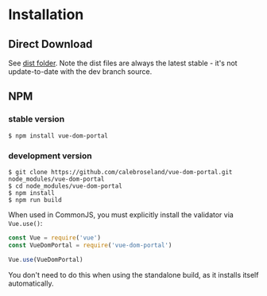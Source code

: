 # Installation

## Direct Download

See [dist folder](https://github.com/calebroseland/vue-dom-portal/tree/dev/dist). Note the dist files are always the latest stable - it's not update-to-date with the dev branch source.

## NPM

### stable version

    $ npm install vue-dom-portal

### development version

    $ git clone https://github.com/calebroseland/vue-dom-portal.git node_modules/vue-dom-portal
    $ cd node_modules/vue-dom-portal
    $ npm install
    $ npm run build

When used in CommonJS, you must explicitly install the validator via `Vue.use()`:


```javascript
const Vue = require('vue')
const VueDomPortal = require('vue-dom-portal')

Vue.use(VueDomPortal)
```

You don't need to do this when using the standalone build, as it installs itself automatically.
